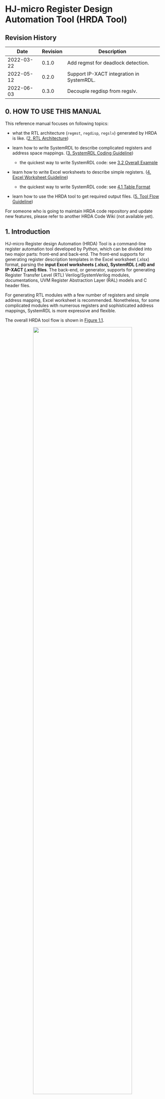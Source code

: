 # **HJ-micro Register Design Automation Tool (HRDA Tool)**

## **Revision History**

| Date       | Revision | Description                               |
| ---------- | -------- | ----------------------------------------- |
| 2022-03-22 | 0.1.0    | Add regmst for deadlock detection.        |
| 2022-05-12 | 0.2.0    | Support IP-XACT integration in SystemRDL. |
| 2022-06-03 | 0.3.0    | Decouple regdisp from regslv.             |

<div STYLE="page-break-after: always;"></div>

## **0. HOW TO USE THIS MANUAL**

This reference manual focuses on following topics:

- what the RTL architecture (`regmst`, `regdisp`, `regslv`) generated by HRDA is like. ([2. RTL Architecture](#2-rtl-architecture))

- learn how to write SystemRDL to describe complicated registers and address space mappings. ([3. SystemRDL Coding Guideline](#3-systemrdl-coding-guideline))

  - the quickest way to write SystemRDL code: see [3.2 Overall Example](#32-overall-example)

- learn how to write Excel worksheets to describe simple registers. ([4. Excel Worksheet Guideline](#4-excel-worksheet-guideline))

  - the quickest way to write SystemRDL code: see [4.1 Table Format](#41-table-format)

- learn how to use the HRDA tool to get required output files. ([5. Tool Flow Guideline](#5-tool-flow-guideline))

For someone who is going to maintain HRDA code repository and update new features, please refer to another HRDA Code Wiki (not available yet).

<div style="page-break-after: always;"></div>

## **1. Introduction**

HJ-micro Register design Automation (HRDA) Tool is a command-line register automation tool developed by Python, which can be divided into two major parts: front-end and back-end. The front-end supports for generating register description templates in the Excel worksheet (.xlsx) format, parsing the **input Excel worksheets (.xlsx), SystemRDL (.rdl) and IP-XACT (.xml) files**. The back-end, or generator, supports for generating Register Transfer Level (RTL) Verilog/SystemVerilog modules, documentations, UVM Register Abstraction Layer (RAL) models and C header files.

For generating RTL modules with a few number of registers and simple address mapping, Excel worksheet is recommended. Nonetheless, for some complicated modules with numerous registers and sophisticated address mappings, SystemRDL is more expressive and flexible.

The overall HRDA tool flow is shown in [Figure 1.1](#pics_tool_flow).

<center>
    <img id="pics_tool_flow" src="docs/pics/tool_flow.svg" width="80%"><br>
    <div style="display: inline-block;
        color: #999;
        padding: 5px;">Figure 1.1 HRDA tool flow
    </div>
</center>

<div style="page-break-after: always;"></div>

### **1.1 Register Template Generator**

The template generator provide convenience for designers who edit Excel worksheets. It generates several template tables including basic register definitions such as name, width, address offset, field definitions, etc., in one worksheet. Designers can refer to these templates and modify them to meet their own requirements.

See template format in [Figure 4.1](#pics_excel_temp_cn), [Figure 4.2](#pics_excel_temp_en).

### **1.2 Parser**

#### **1.2.1 Excel Parser**

The Excel parser check all Excel worksheets provided by the designer, including basic format and design rules, and then converts the parsed register specification model into SystemRDL code, which will be submitted to the `SystemRDL Compiler` later. Intermediate SystemRDL code generation also allows the designer to add more complicated features supported by SystemRDL.

To learn what rules are checked and how to write an acceptable Excel worksheet, see [4. Excel Worksheet Guideline](#4-excel-worksheet-guideline). Once any rule is violated, Excel parser will raise error message and indicate where error occurs.

#### **1.2.2 SystemRDL Parser/Compiler**

SystemRDL parser relies on an open-source project [SystemRDL Compiler](https://github.com/SystemRDL/systemrdl-compiler). SystemRDL Compiler is able to parse, compile, elaborate and check SystemRDL files followed by [SystemRDL 2.0 Specification](https://www.accellera.org/images/downloads/standards/systemrdl/SystemRDL_2.0_Jan2018.pdf) to generate a traversable and hierarchical register model as a Python object. Its basic workflow is shown in [Figure 1.2](#pics_systemrdl_compiler).

<center>
    <img id="pics_systemrdl_compiler" src="docs/pics/systemrdl_compiler.svg" width="60%"><br>
    <div style="display: inline-block;
    color: #999;
    padding: 5px;">Figure 1.2 SystemRDL Compiler workflow </div>
</center>

Simple example:

```systemrdl
reg my_reg_t {
    field {} f1;
    field {} f2;
};

addrmap top {
    my_reg_t A[4];
    my_reg_t B;
};
```

Once compiled, the register model can be described like this:

<center>
    <img id="pics_systemrdl_compiler" src="docs/pics/rdlcompiler_ex1.svg" width="80%"><br>
    <div style="display: inline-block;
    color: #999;
    padding: 5px;">Figure 1.3 hierarchical register model</div>
</center>

The hierarchical register model bridges the front-end and the back-end of HRDA. The front-end parser ultimately generates this model, and everything in the back-end is based on it after some pre-processing.

For a detailed description of this model, see SystemRDL Compiler Documentation : <https://systemrdl-compiler.readthedocs.io/en/stable/index.html>

#### **1.2.3 IP-XACT Importer**

The IP-XACT importer relies on an open-source project [PeakRDL-ipxact](https://github.com/SystemRDL/peakrdl-ipxact), and involves the ability to translate from IP-XACT data exchange document format to a SystemRDL register model.

Importing IP-XACT definitions can occur at any point alongside normal SystemRDL file compilation. When an IP-XACT file is imported, the register description is loaded into the SystemRDL register model as if it were an `addrmap` component declaration. Once imported, the IP-XACT contents can be used as-is, or referenced from another SystemRDL file.

### **1.3 Generator**

#### **1.3.1 Model Preprocessor**

The preprocessor traverse the register model compiled by the front-end, during which it modifies and double-check some node properties related to RTL generation.

To be more concrete:

- insert *hdl_path_slice* properties for each `field` instance
- complement user-defined properties for instances
  - *hj_genmst*
  - *hj_genslv*
  - *hj_gendisp*
  - *hj_flatten_addrmap*
  - *hj_use_abs_addr*
- check whether there are illegal assignments and try to fix some wrong property assignments
- filter some instances by assigning *ispresent = false*, thus the UVM RAL model won't consists of them
- complement RTL module names of all `addrmap` instances

#### **1.3.2 RTL Generator**

The RTL Generator is the core functionality of HRDA. It traverses the preprocessed register model and generate RTL code in Verilog/SystemVerilog format.

For the detailed architecture, see [2. RTL Architecture](#2-rtl-architecture).

#### **1.3.3 HTML Generator**

The HTML generator relies on an open-source project [PeakRDL-html](https://github.com/SystemRDL/peakrdl-html). It is able to generate address space documentation HTML file from the preprocessed register model. A simple example of exported HTML is shown in [Figure 1.4](#pics_html_ex).

<center>
    <img id="pics_html_ex" src="docs/pics/html_ex.png" width="80%"><br>
    <div style="display: inline-block;
        color: #999;
        padding: 5px;">Figure 1.4 HTML document example
    </div>
</center>

------------------------------

**Warning:** Once there are numerous registers, such as tens of thousands, the generation process and the response the generated HTML page will be very slow and stuck at the loading process.

------------------------------

#### **1.3.4 PDF Generator**

(TO BE DONE)

#### **1.3.5 UVM RAL Generator**

The export of the UVM register model relies on an open-source project [PeakRDL-uvm](https://github.com/SystemRDL/peakrdl-uvm).

#### **1.3.6 C Header Generator**

(TO BE DONE)

<div style="page-break-after: always;"></div>

## **2. RTL Architecture**

Control and status regsiters are distributed all around the chip in different subsystems, such as Network-on-chip (NoC), PCIe, MMU, SoC interconnect, Generic Interrupt Controller, etc. Not only hardware logic inside the respective subsystem, but also software needs to access them via system bus. HRDA provides a unified RTL architecture to make all these registers accessible by hardware, and software, namely visible to Application Processors (APs). All RTL modules generated by HRDA tool ultimately forms a network where each subsystem designer occupies one or more register trees (see more details in [2.1 Register Network](#21-register-network)).

<div style="page-break-after: always;"></div>

### **2.1 Register Network**

Register Network, or `reg_network`, is a multi-root hierarchical network. A typical network architecture is shown in [Figure 2.1](#pics_reg_network).


<center>
    <img id="pics_reg_network" src="docs/pics/reg_network.svg"><br>
    <div style="display: inline-block;
    color: #999;
    padding: 5px;">Figure 2.1 register network architecture</div>
</center>

The entire network consists of many Register Tree (`reg_tree`) modules generated by HRDA which may connect to upstream interconnect unit, such as ARM NIC-450 Non-coherent Interconnect. The number of `reg_tree` modules determines the number of interface the upstream interconnect forwards.

Register Access Master, or `regmst`, is the root of a `reg_tree`. It converts `APB` interface to Register Native Access Interface (`reg_native_if`). See more details in [2.2 Register Native Access Interface (reg_native_if)](#22-register-native-access-interface-reg_native_if). Designers can delicately write SystemRDL files to construct multiple `reg_tree` modules, and connect them to upstream NIC-450 to support concurrent register access between different `reg_tree`.

There are some submodules in `reg_tree`:

- Register Access Master (`regmst`): a module generated by HRDA that serves as the root node of `reg_tree`. It is responsible for transfer reception from upstream interconnect and transfer forwarding to downstream modules (actually `regdisp`), and monitoring child node status as well. See more details in [2.3 Register Access Master (regmst)](#23-register-access-master-regmst).

- Register Dispatcher (`regdisp`): a module generated by HRDA that selectively dispatches transactions from upstream `reg_native_if` to one or more downstream `reg_native_if` by absolute address or base offset. `regdisp` modules can be chained to serve as child nodes (but not terminal nodes) in `reg_tree`. See more details in [2.4 Register Dispatcher (regdisp)](#24-register-dispatcher-regdisp)

- Register Access Slave (`regslv`): a module generated by HRDA that contains all **internal** registers described in SystemRDL. According to design and generation principles, `regslv` modules can only be connected to `regdisp` and serve as terminal nodes in `reg_tree`. If some registers are declared to be **external** in SystemRDL, `regslv` won't generate their RTL code. See more details in [2.5 Register Access Slave (regslv)](#25-register-access-slave-regslv).

- 3rd party IP: registers in other 3rd party IPs can also be accessed by connecting themselves to `reg_tree` via `reg_native_if`. According to design and generation principles, 3rd party IPs can only be connected to `regdisp` nodes and serve as terminal nodes in `reg_tree`.

- Memory: in some situations, memory is used to implement logical registers. External memories can be mapped to the register address space and integrated into the unified management of `reg_network` via `reg_native_if`, at which point the system bus sees no difference in the behavior of memory accesses and register accesses. Memories can only be connected to `regdisp` and serve as terminal nodes in `reg_tree`.

All modules above is corresponding to some components defined in the SystemRDL description written by designers, and their relationship can be found in [3. SystemRDL Coding Guideline](#3-systemrdl-coding-guideline).

------------------------------

**Note:** `reg_network` and `reg_tree` are not the RTL code generation boundry. In other words, there is not a wrapper of `reg_network` and `reg_tree` (but maybe HDRA will implement `reg_tree` wrapper generation in a future release). For now, only separate `regmst`, `regdisp`, `regslv` and bridge components will be generated, so it all depends on designers how to connect `reg_tree` (`regmst` and `regslv`) to the upstream interconnect unit such as NIC-450.

------------------------------

### **2.2 Register Native Access Interface (reg_native_if)**

Typically, except that the upstream interface of `regmst` is `APB`, every module is connected into the register network as a child node in `reg_tree` via Register Native Access Interface (`reg_native_if`). `reg_natvie_if` is used under following circumstances in `reg_network`:

- `regmst <-> regdisp`

- `regdisp <-> regdisp`

- `regdisp <-> regslv`

- `regdisp <-> 3rd party IP`

- `regdisp <-> memory`

All signals are listed in [Table 2.2](#table_rni_def):

| Signal Name | Direction | Width | Description |
| ----------- | --------- | ----- | ----------- |
| req_vld | input from upstream, output to downsream | 1 | request valid |
| ack_vld | output to upstream, input from downsream | 1 | acknowledgement valid |
| addr | input from upstream, output to downsream | BUS_ADDR_WIDTH | address |
| wr_en | input from upstream, output to downsream | 1 | write enable |
| rd_en | input from upstream, output to downsream | 1 | read enable |
| wr_data | input from upstream, output to downsream | BUS_DATA_WIDTH | write data |
| rd_data | output to upstream, input from downsream | BUS_DATA_WIDTH | read data |
<center>
    <div id="table_rni_def" style="display: inline-block;
        color: #999;
        padding: 5px;">Table 2.2 reg_native_if signal definitions
    </div>
</center>

where `BUS_ADDR_WIDTH` defaults to 64 bit, and `BUS_DATA_WIDTH` defaults to 32 bit.

As mentioned before, `reg_native_if` can be forwarded to connect external memories or 3rd party IPs which serve as terminal nodes in `reg_tree`. The following [2.2.1 Write Transaction](#221-write-transaction) and [2.2.2 Read Transaction](#222-read-transaction) sections show basic transaction sequences to help designers integrate modules and connect wires.

For one read or write transaction, **`ack_vld` is not allowed to be asserted by downstream modules before `req_vld` is asserted**.

#### **2.2.1 Write Transaction**

There are two methods for write transactions. One is with no wait state: `ack_vld` is asserted once `req_vld` and `wr_en` raises. The other is with one or more wait states: `ack_vld` is asserted after `req_vld` and `wr_en` have raised for more than one cycles. `req_vld`, `addr`, `wr_en` and `wr_data` should be valid at the same cycle, and are valid for **only one cycle**.

<center>
    <img id="pics_rni_write_trans_1" src="docs/pics/reg_native_if/write_trans_1.svg"><br>
    <div style="display: inline-block;
        color: #999;
        padding: 5px;">Figure 2.3 write transaction with no wait state
    </div>
</center>

<center>
    <img id="pics_rni_write_trans_2" src="docs/pics/reg_native_if/write_trans_2.svg"><br>
    <div style="display: inline-block;
        color: #999;
        padding: 5px;">Figure 2.4 write transaction with one or more wait states
    </div>
</center>

#### **2.2.2 Read Transaction**

There are two methods for read transactions. One is with no wait state: `ack_vld` is asserted and `rd_data` are valid once `req_vld` and `rd_en` raises. The other is with one or more wait states: `ack_vld` is asserted after `req_vld` and `rd_en` have raised for more than one cycles. `req_vld`, `addr`, `rd_en` should be valid at the same cycle, and are valid for **only one cycle**.

<center>
    <img id="pics_rni_read_trans_1" src="docs/pics/reg_native_if/read_trans_1.svg"><br>
    <div style="display: inline-block;
        color: #999;
        padding: 5px;">Figure 2.5 read transaction with no wait state
    </div>
</center>

<center>
    <img id="pics_rni_read_trans_2" src="docs/pics/reg_native_if/read_trans_2.svg"><br>
    <div style="display: inline-block;
    color: #999;
    padding: 5px;">Figure 2.6 read transaction with one or more wait states
</div>
</center>

### **2.3 Register Access Master (regmst)**

The top-level (root) `addrmap` instance in SystemRDL corresponds to a `regmst` module, and the RTL module name (also file name) is `regmst_<suffix>`, where `<suffix>` is instance name of root `addrmap` in SystemRDL.

If input files are Excel worksheets only, all of them will be converted to SystemRDL and an extra top-level (root) `addrmap` will be automatically generated, the instance name is `excel_top` or assigned by `-m/--module` option (see [5.2 Command Options and Arguments](#52-command-options-and-arguments)).

`regmst` is the root node of `reg_tree`, and is responsible for monitoring all downstream nodes. [Figure 2.7](#pics_regmst_rtl_infra) shows the architecture of `regmst`.

<center>
    <img id="pics_regmst_rtl_infra" src="docs/pics/regmst_rtl_infra.svg"><br>
    <div style="display: inline-block;
        color: #999;
        padding: 5px;">Figure 2.7 regmst architecture
    </div>
</center>

`regmst` bridges SoC-level interconnect (`APB` now) and `reg_native_if`. `addr_decoder` decodes the **absolute address** from `APB` interface and `mst_fsm` launches the access request to downstream modules (actually `regdisp`).

Then `regmst` starts a timer. If a timeout event occurs in waiting for response from downstream modules, `regmst` responds to the upstream interconnect with `PREADY` and `PSLVERR` asserted, and with fake data `0xdead_1eaf` if it is a read transaction, and aseerts an interrupt to report the timeout event. Meanwhile, unresponded request information is logged in local registers of `regmst` and software is able to determine the problematic module by reading them. Software also can assert soft reset by writing to the soft-reset register, which results in `regmst` broadcasting a synchronous reset signal to all downstream modules so that all sequential logic (FSM in `regslv`, all flip-flops, bridge components, etc.) can be reset to prevent `reg_tree` from being stuck in waiting for response (`ack_vld`).

`regmst` module does not support outstanding transactions, so the process logic is quite straitforward:

  1. Once receiving an APB transaction, `addr_decoder` in `regmst` decodes the **absolute address** to determine whether current access belongs to its downstream modules

  2. `regmst` forwards access to the downstream `regdisp` module, then waits for response (`ack_vld`), and starts a timer as well.

     - If downstream modules responds with `ack_vld` asserted in `reg_native_if`, `regmst` responds to the upstream interconnect with `PREADY` asserted in `APB` interface, then `mst_fsm` resets timer and returns to idle state.

     - If a timeout event occurs, `regmst` logs current address, finishes the transaction with `PREADY` and `PSLVERR` asserted, and returns fake data if it is a read transaction, and asserts the interrupt signal.

     - Software sets the soft-reset register inside `regmst` which then asserts global synchronous reset signal to all downstream modules.

With regard to clock domain, `regmst` runs on the register native domain (typically 50MHz).

[Table 2.8](#table_regmst_ports) shows port definitions of `regmst`.

// TODO
|    Port     | Direction | Width | Description |
| ----------- | --------- | ----- | ----------- |
<center>
    <div id="table_regmst_ports" style="display: inline-block;
        color: #999;
        padding: 5px;">Table 2.8 regmst port definition
    </div>
</center>

### **2.4 Register Dispatcher (regdisp)**

The immediate sub-addrmap instance of root `addrmap` or any `addrmap` instance which is assigned *hj_gendisp = true* corresponds to a `regdisp` module, and the RTL module name (also file name) is `regdisp_<suffix>`, where `<suffix>` is current `addrmap` instance name in SystemRDL.

`regdisp` is responsible for one-to-many access request dispatch like an inverse multiplexor, and it is **the only module in `reg_tree` that can connect multiple downstream modules which may be `regslv` modules implementing internal registers, 3rd party IPs, external memories or another `regdisp` module via `reg_native_if`**. [Figure 2.9](#pics_regdisp_rtl_infra) shows the architecture of `regdisp`.

<center>
    <img id="pics_regdisp_rtl_infra" src="docs/pics/regdisp_rtl_infra.svg"><br>
    <div style="display: inline-block;
        color: #999;
        padding: 5px;">Figure 2.9 regdisp architecture
    </div>
</center>

As [Figure 2.9](#pics_regdisp_rtl_infra) shows, `regdisp` has additional optional functionalities based on design requirements described in SystemRDL by explicitly assigning user-defined properties such as *hj_use_abs_addr*, *hj_use_upstream_ff*, *hj_use_backward_ff* in `addrmap` components (see [3.1.10 Addrmap Component](#3110-addrmap-component)):

- Convert absolute address to base offset in `reg_native_if::addr` (assign *hj_use_abs_addr = false* in current `addrmap` representing for `regdisp`)

  - If base address of the downstream module is aligned, simply clip several high bits of `addr`. For example,

    ```verilog
    // cut 48 higher bits and reserve only 16 lower bits
    assign  downstream__addr_pre[0] = {48'b0, downstream__addr_imux[0]][15:0]};
    ```

  - Otherwise, generate a subtractor. For example,

    ```verilog
    // base address is 0x20c
    assign  downstream__addr_pre[0] = downstream__addr_imux[0] - 64'h20c;
    ```

- Insert DFFs alongside the forward datapath of `reg_native_if` (assign *hj_use_upstream_ff = true* in immediate sub-addrmap of current `addrmap` representing for `regdisp`)

- Insert a DFF alongside the backward datapath of `reg_native_if` (assign *hj_use_backward_ff = true* in current `addrmap` representing for `regdisp`)

With regard to clock domain, `regdisp` runs on the register native domain (typically 50MHz).

[Table 2.10](#table_regdisp_ports) shows port definitions of `regdisp`.

|    Port             | Direction | Width | Description |
| ------------------  | --------- | ----- | ----------- |
| upstream__req_vld   | input     | 1 |
| upstream__ack_vld   | output    | 1 |
| upstream__wr_en     | input     | 1 |
| upstream__rd_en     | input     | 1 |
| upstream__addr      | input     | BUS_ADDR_WIDTH |
| upstream__wr_data   | input     | BUS_DATA_WIDTH |
| upstream__rd_data   | output    | BUS_DATA_WIDTH |
| downstream__req_vld | output    | 1 |
| downstream__ack_vld | input     | 1 |
| downstream__wr_en   | output    | 1 |
| downstream__rd_en   | output    | 1 |
| downstream__addr    | output    | BUS_ADDR_WIDTH |
| downstream__wr_data | output    | BUS_DATA_WIDTH |
| downstream__rd_data | input     | BUS_DATA_WIDTH |
<center>
    <div id="table_regdisp_ports" style="display: inline-block;
        color: #999;
        padding: 5px;">Table 2.10 regdisp port definition
    </div>
</center>

### **2.5 Register Access Slave (regslv)**

`regslv` modules are used to implement internal registers. Any `addrmap` instance which is assigned *hj_genslv = true* or an Excel worksheet corresponds to a `regslv` module, and the RTL module name (also file name) is `regslv_<suffix>`, where `<suffix>` is the `addrmap` instance name in SystemRDL or Excel worksheet name.

[Figure 2.11](#pics_regslv_rtl_infra) shows the architecture of `regslv`.

<center>
    <img id="pics_regslv_rtl_infra" src="docs/pics/regslv_rtl_infra.svg"><br>
    <div style="display: inline-block;
        color: #999;
        padding: 5px;">Figure 2.11 regslv architecture
    </div>
</center>

`regslv` is the terminal node in `reg_tree` and its immediate parent node is `regdisp`, so it does not forward any interface. Designers should use `regdisp` if they want to forward interface to 3rd party IPs or external memories.

[Table 2.12](#table_regdisp_ports) shows port definition of `regslv`.

// TODO
|    Port     | Direction | Width | Description |
| ----------- | --------- | ----- | ----------- |
<center>
    <div id="table_regslv_ports" style="display: inline-block;
        color: #999;
        padding: 5px;">Table 2.12 regslv port definition
    </div>
</center>

#### **2.5.1 slv_fsm**

`slv_fsm` is a finite state machine (FSM) that copes with transactions dispatched from the upstream `regdisp` module and controls read and write access to internal registers. Its operating states are shown in [Figure 2.13](#pics_slv_state).

// TODO
<center>
    <img id="pics_slv_state" src=""><br>
    <div style="display: inline-block;
        color: #999;
        padding: 5px;">Figure 2.13 transition diagram of slv_fsm
    </div>
</center>

#### **2.5.2 addr_decoder**

// FIXME

```verilog
always_comb begin
    reg_sel = {REG_NUM{1'b0}};
    dummy_reg = 1'b0;
    unique casez (regfile_addr)
        64'h0:reg_sel[0] = 1'b1;
        64'h4:reg_sel[1] = 1'b1;
        default: dummy_reg = 1'b1;
    endcase
end
```

#### **2.5.4 split_mux**

// FIXME

`split_mux` is a one-hot multiplexor with a parameter to specify `group_size`. When number of input candidcates exceed `group_size`, a two-level multiplexor network is constructed and DFFs are inserted between two levels to improve timing performance.

#### **2.5.5 snapshot module**

// FIXME

#### **2.5.6 value_deliver**

// FIXME

### **2.6 Register and Field**

// FIXME

`field` is the structural component at the lowest level. The `field` architecture is shown in [Figure 2.14](#pics_field_rtl_infra).

<center>
    <img id="pics_field_rtl_infra" src="docs/pics/field_rtl_infra.svg"><br>
    <div style="display: inline-block;
        color: #999;
        padding: 5px;">Figure 2.14 field architecture
    </div>
</center>

The `field` module implements hardware and software access types defined in Excel worksheets and SystemRDL.

`sw_ctrl` unit corresponds to software access (read and write) types in Excel worksheets and SystemRDL. It uses software access signals from `slv_fsm` in `regslv`, which are initially forwarded by `reg_native_if` from upstream modules.

All supported software access types are listed in [Table 2.15](#table_sw_acc_prop). `field` can be readable and writeable, write only once, and has some read or write side-effects on software behavior. Additionally, *alias* and *shared* property in SystemRDL can be used to describe `reg` if designers wants to generate registers with more than one software address locations and access types but only one physical implementation. If *alias* or *shared* property is assigned in SystemRDL, a corresponding number of software control (`sw_ctrl`) units will be generated. So for simple register description without *alias* or *shared* property, there is only one `sw_ctrl` unit.

| Software Access Type | Description                     |
| -------------------- | ------------------------------- |
| RO                   | read only                       |
| RW                   | read and write                  |
| RW1                  | read and write once after reset |
| WO                   | write only                      |
| W1                   | write once after reset          |
| RCLR                 | clear on read                   |
| RSET                 | set on read                     |
| WOCLR                | write 1 to clear                |
| WOSET                | write 1 to set                  |
| WOT                  | write 1 to toggle               |
| WZS                  | write 0 to set                  |
| WZC                  | write 0 to clear                |
| WZT                  | write 0 to toggle               |
<center>
    <div id="table_sw_acc_prop" style="display: inline-block;
        color: #999;
        padding: 5px;">Table 2.15 supported software access (read and write) types
    </div>
</center>

`hw_ctrl` unit corresponds to hardware access types in Excel worksheets and SystemRDL. It simply uses `hw_pulse` and `hw_value` for hardware access, and these two signals also appear in `regslv` module port declaration if the `field` instance they belong to are writeable on hardware behavior.

All supported hardware access types are listed in [Table 2.16](#table_hw_acc_prop).

| Hardware Access Type | Description                                 |
| -------------------- | ------------------------------------------- |
| RO | read only, thus `<field_name>__pulse` and `<field_name>__next_value` are not generated as `regslv` ports |
| WO | write only, thus `<field_name>__curr_value` are not generated as `regslv` ports |
| RW | read, and write when `hw_pulse` is asserted |
| CLR | bitwise clear, and `hw_pulse` input is ignored |
| SET | bitwise set, and `hw_pulse` input is ignored |
<center>
    <div id="table_hw_acc_prop" style="display: inline-block;
        color: #999;
        padding: 5px;">Table 2.16 supported software access (read and write) types
    </div>
</center>

All supported sodtware and hardware access types also can be found in a generated verilog header file `field_attr.vh`.

------------------------------

**Note:** `hw_pulse` and `hw_value` correspond to `<field_inst_name>__pulse` and `<field_inst_name>__next_value` as port names of `regslv`, and `field_value` corresponds to `<field_inst_name>__curr_value` as the port name of `regslv`.

------------------------------

Additionally, there are some other advanced features in SystemRDL that can be implemented and generated as RTL code. See more in [SystemRDL Coding Guideline](#systemrdl-coding-guideline).

`field` is concatenated to form `register` and mapped into address space for software access, as shown in [Figure 2.17](#pics_field_concat_reg).

// FIXME
<center>
    <img src="" id="pics_field_concat_reg"><br>
    <div style="display: inline-block;
        color: #999;
        padding: 5px;">Figure 2.17 fields are concatenated to form registers
    </div>
</center>

### **2.7 Detailed Register Tree Architecture and Performance Evaluation**

// FIXME

<div style="page-break-after: always;"></div>

## **3. SystemRDL Coding Guideline**

SystemRDL is a language for the design and delivery of intellectual property (IP) products used in designs. SystemRDL semantics supports the entire life-cycle of registers from specification, model generation, and design verification to maintenance and documentation. Registers are not just limited to traditional configuration registers, but can also refer to register arrays and memories.

This chapter is based on the [SystemRDL 2.0 Specification](https://www.accellera.org/images/downloads/standards/systemrdl/SystemRDL_2.0_Jan2018.pdf). In other words, it specifies a subset of SystemRDL syntax and features to use, and some pre-defined properties under this framework. What's more significant, **except for general concepts and rules which may not be covered in [3.1 General Concepts, Rules, and Properties](#31-general-concepts-rules-and-properties) completely, HRDA Tool only interpret SystemRDL features mentioned in this chapter, namely other features are not supported and make no sense or even raise some unknown error in the tool back-end generation process**.

<div style="page-break-after: always;"></div>

### **3.1 General Concepts, Rules, and Properties**

------------------------------

**Def:** Some definition marks and conventions in this chapter:

- `[]` indicates optional parameters. For example, the value assignment is optional in the following line:

  `default property_name [= value];`

- `{}` indicates items that can be repeated zero or more times. For example, the following shows one or more universal properties can be specified for this command:

  `mnemonic_name = value [{{universal_property;}*}];`

- `*` signifies that parameter can be repeated. For example, the following line means multiple properties can be specified for this command:

  `field {[property;]*} name = value;`

------------------------------

#### **3.1.1 Component Definition**

A component in SystemRDL is the basic building block or a container which contains properties that further describe this component’s behavior. There are several structural components in SystemRDL: `field`, `reg`, `mem`, `regfile`, and `addrmap`. All structural components are supported in HRDA Tool, and their mappings to RTL module are as follows:

- `field` describes fields in registers.

- `reg` describes registers that contains many fields

- `regfile` is used to pack the same sort of registers together to make it easier to orgnize them and understand their meaning. `regfile` is also used to allocate an base address.

- `addrmap`: similar to `regfile` on packing register and allocating addresses. What's different and more important, `addrmap` defines the **RTL code generation boundary**. There are five types of `addrmap` which corresponds to `regmst`, `regdisp`, `regslv`, `3rd party IP` and no module in RTL architecture respectively, and they are distinguished by user-defined properties in HRDA (see [3.1.10 Addrmap Component](#3110-addrmap-component)).

Additionally, HRDA supports a non-structural component, `signal`. Signals are used to describe synchronous resets of `field`. But SystemRDL specification does not seem to allow direct reference to `signal` components in property assignment by their names, so HRDA implements it by assigning a string to a user-defined property named `hj_syncresetsignal`, see [3.1.5 Signal Component](#315-signal-component)) and [3.1.6 Field Component](#316-field-component).

SystemRDL components can be defined in two ways: *definitively* or *anonymously*.

- *Definitive* defines a named component type, which is instantiated in a separate statement. The definitive definition is suitable for reuse.

- *Anonymous* defines an unnamed component type, which is instantiated in the same statement. The anonymous definition is suitable for components that are used once.

A *definitive* definition of a component appears as follows.

```systemrdl
component new_component_name [#(parameter_definition [, parameter_definition]*)]
{[component_body]} [instance_element [, instance_element]*];
```

An *anonymous* definition (**and also instantiation**) of a component appears as follows.

```systemrdl
component {[component_body]} instance_element [, instance_element]*;
```

More explanations:

- `component` is one of the keywords mentioned above (`field`, `reg`, `regfile`, `addrmap`, `signal`).

- For a *definitively* defined component, `new_component_name` is the user-specified name for the component.

- For a *definitively* defined component, `parameter_definition` is the user-specified parameter as defined like this:

  ```systemrdl
  parameter_type parameter_name [= parameter_value]
  ```

  where `parameter_type` is a type reference taken from the list of SystemRDL types, `parameter_name` is a user-specified parameter name, and `parameter_value` is an expression whose resolved type should be consistent with `parameter_type`.

- For an *anonymously* defined component, `instance_element` is the description of instantiation attributes, as defined like this:

  ```systemrdl
  instance_name [{[constant_expression]}* | [constant_expression : constant_expression]][addr_alloc]
  ```

- The `component_body` is comprised of zero or more of the following.

  - Default property assignments

  - Property assignments

  - Component instantiations

  - Nested component definitions

- The first instance name of an *anonymous* definition is also used as the component type name.

- The *address allocation operators* like *stride* (`+=`), *alignment* (`%`), and *offset* (`@`) of *anonymous* instances are the same as the definitive instances. See [3.1.4.3 Address Allocation Operator](#3143-address-allocation-operator) for more information.

Components can be defined in any order, as long as each component is defined before it is instantiated. **All structural components (and signals) need to be instantiated before being generated.**

Here is an example for register definition, where the register `myReg` is a definitive definition, and the field `data` is an *anonymous* definition (also instantiation):

```systemrdl
reg myReg #(longint unsigned SIZE = 32, boolean SHARED = true) {
    regwidth = SIZE;
    shared = SHARED;
    field {} data[SIZE – 1];
};
```

For more details, see [SystemRDL 2.0 Specification](https://www.accellera.org/images/downloads/standards/systemrdl/SystemRDL_2.0_Jan2018.pdf) Chapter 5.1.1.

#### **3.1.2 Component Instantiation and Parameterization**

In a similar fashion to defining components, SystemRDL components can be instantiated in two ways.

- A *definitively* defined component is instantiated in a separate statement, as follows:

  ```systemrdl
  type_name [#(parameter_instance [, parameter_instance]*)] instance_element [, instance_element]* ;
  ```

  For example:

  ```systemrdl
  // myReg is defined before
  myReg reg_0, reg_1, reg_2;
  ```

- An *anonymously* defined component is instantiated in the statement that defines it. For example:

  ```systemrdl
  // The following code fragment shows a simple scalar field component instantiation
  field {} myField; // single bit field instance named "myField"

  // The following code fragment shows a simple array field component instantiation.
  field {} myField[8]; // 8 bit field instance named "myField"
  ```

Parameters can be overwritten during component instantiation. Here is an example:

```systemrdl
addrmap myAmap {
    myReg reg32;
    myReg reg32_arr[8];
    myReg #(.SIZE(16)) reg16;
    myReg #(.SIZE(8), .SHARED(false)) reg8;
};
```

For more details, see [SystemRDL 2.0 Specification](https://www.accellera.org/images/downloads/standards/systemrdl/SystemRDL_2.0_Jan2018.pdf) Chapter 5.1.2.

#### **3.1.3 Component Property**

In SystemRDL, components have various properties to determine their behavior. For built-in properties, there are general component properties and specific properties for each component type (`field`, `reg`, `addrmap`, etc.) in SystemRDL. Each property is associated with at least one data type (HRDA supports *boolean*, *string*, *bit*, *longint unsigned*, *accesstype*, *addressingtype*, *onreadtype*, *onwritetype*, *precedencetype*, *array*). In addition to build-in properties, SystemRDL also supports for user-defined properties, and HRDA tool pre-defines some user-defined properties to assist RTL module generation process, which are concretely specified in following chapters of each component type.

##### **3.1.3.1 Property Assignment**

A property assignment appears as follows:

```systemrdl
    property_name [= expression];
```

When expression is not specified, it is presumed the `property_name` is of type boolean and the default value is set to `true`.

For example:

```systemrdl
field myField {
    rclr; // Bool property assign, set implicitly to true
    woset = false; // Bool property assign, set explicitly to false
    name = "my field"; // string property assignment
    sw = rw; // accesstype property assignment
};
```

##### **3.1.3.2 Property Default Value**

Default values for a given property can be set within the current or any enclosing lexical scope. Any components defined in the same or enclosed lexical scope as the default property assignment shall use the default values for properties in the component not explicitly assigned in a component definition. A  specific property default value shall only be set once per scope. A default property assignment appears as follows.

```systemrdl
default property_name [= value];
```

When the value is not specified, the property shall be assigned the boolean value *true*.

For example:

```systemrdl
field {} outer_field ;
reg {
    default name = "default name";
    field {} f1; // assumes the name "default name" from above
    field { name = "new name";} f2; // name assignment overrides "default name"
    outer_field f3 ; // name is undefined, since outer_field is not
                     // defined in the scope of the default name
} some_reg;
```

##### **3.1.3.3 Dynamic Assignment**

Properties can be assigned in two ways. One is at the definition time like the example above, the other way is called *dynamic assignment* using the `->` operator. For example:

```systemrdl
reg {
    field {} f1;
    f1->name = "New name for Field 1";
} some_reg[8];

some_reg->name = "This value is applied to all elements in the array";
some_reg[3]->name = "Only applied to the 4th item in the array of 8";
```

Dynamic assignment allows the designer to overwrite or assign properties outside component definitions, thus provides much convenience for component instantiation.

##### **3.1.3.4 Supported General Properties**

All general component properties supported by HRDA are described in [Table 3.1](#table_general_prop), and other supported component-specific properties are also discussed in following chapters.

| Property | Description                                                    | Type       | Dynamic Assignment |
| -------- | -------------------------------------------------------------- | ---------- | ------------------ |
| name     | Specifies a more descriptivename (for documentation purposes). | *string*   | Support            |
| desc     | Describes the component’s purpose.                             | *string*   | Support            |
<center>
    <div id="table_general_prop" style="display: inline-block;
        color: #999;
        padding: 5px;">Table 3.1 all supported general component properties
    </div>
</center>

#### **3.1.4 Instance Address Allocation**

The offset of an component instance is relative to its parent component instance. If an instance is not explicitly assigned an address using address allocation operators (see [Address Allocation Operator](#3143-address-allocation-operator)), HRDA assigns the address according to the alignment and addressing mode. The address of an instance from the top-level `addrmap` is calculated by adding the instance offset and the offset of all its parent instances.

##### **3.1.4.1 Alignment**

The `alignment` property supported in `addrmap` and `regfile` components defines the byte value of which addresses of all instances inside the corresponding addressable component instance shall be a integral multiple. The value of `alignment` shall be a power of two ($2^N$) and is inherited by all child component instances. By default, instantiated components shall be aligned to a multiple of their width (e.g., the address of a 64-bit register is aligned to the next 8-byte boundary).

A simple example:

```systemrdl
regfile fifo_rfile {
    alignment = 8;
    reg {field {} a;} a; // Address of 0
    reg {field {} a;} b; // Address of 8. Normally would have been 4
};
```

##### **3.1.4.2 Addressing Mode**

The `addressing` property can only be used in `addrmap` component. There are three addressing modes: `compact`, `regalign` (default), and `fullalign`.

- `compact` specifies the components are packed tightly together but are still aligned to the `accesswidth` parameter. Examples are as follows.

```systemrdl
addrmap some_map {
    default accesswidth=32;
    addressing=compact;
    reg { field {} a; } a; // Address 0x0 - 0x3: 4 bytes
    reg { regwidth=64; field {} a; } b; // Address 0x4 - 0x7: lower 32-bit,
                                        // Address 0x8 - 0xB: higher 32-bit
                                        // starting address 0x4 tightly follows previous
                                        // reg "a"
    reg { field {} a; } c[20]; // Address 0xC  - 0xF:  Element 0
                               // Address 0x10 - 0x13: Element 1
                               // Address 0x14 - 0x17: Element 2
};
```

```systemrdl
addrmap some_map {
    default accesswidth=64;
    addressing=compact;
    reg { field {} a; } a; // Address 0x0 - 0x3: 4 bytes
    reg { regwidth=64; field {} a; } b; // Address 0x8 - 0xB:
    reg { field {} a; } c[20]; // Address 0x10 - Element 0
                               // Address 0x14 - Element 1
                               // Address 0x18 - Element 2
                               // starting address is 0x10, align to 64-bit, 4 bytes in 0xC-0xF is skipped
};
```

- `regalign` (default) specifies the components are packed in a way that each component's start address is a multiple of its size (in bytes). Array elements are aligned according to the individual element's size (this results in no gap between the array elements). This generally results in simpler address decode logic. Examples are as follows.

```systemrdl
addrmap some_map {
  default accesswidth = 32;
  addressing = regalign;
  reg { field {} a; } a; // Address 0x0
  reg { regwidth=64; field {} a; } b; // Address 0x8-0xF, align to 64-bit
  reg { field {} a; } c[20]; // Address 0x10
                             // Address 0x14 - Element 1
                             // Address 0x18 - Element 2
};
```

- `fullalign` The assigning of addresses is similar to `regalign` except for arrays. The alignment value for the first element in an array is the size in bytes of the whole array (i.e., the size of an array element multiplied by the number of elements), rounded up to nearest power of two. The second and subsequent elements are aligned according to their individual size (so there are no gaps between the array elements).

```systemrdl
addrmap some_map {
  default accesswidth = 32;
  addressing = fullalign;
  reg { field {} a; } a; // Address 0
  reg { regwidth=64; field {} a; } b; // Address 8
  reg { field {} a; } c[20]; // Address 0x80 - Element 0
                             // Address 0x84 - Element 1
                             // Address 0x88 - Element 2
                             // starting address align to 4*20=80Byte,
};
```

##### **3.1.4.3 Address Allocation Operator**

When instantiating `reg`, `regfile`, `mem`, or `addrmap`, the address
may be assigned using one of following address allocation operators.

- *offset* (`@`) : It specifies the address for the instance.

    ```systemrdl
    addrmap top {
    regfile example{
        reg some_reg {
        field {} a;
        };
        some_reg a @0x0;
        some_reg b @0x4;
        // Implies address of 8
        // Address 0xC is not implemented or specified
        some_reg c;
        some_reg d @0x10;
        };
    };
   ```

- *stride* (`+=`) : It specifies the address stride when instantiaing an array of components (controls the spacing of the components). The address stride is relative to the previous instane's address. It is only used for arrayed `addrmap`, `regfile`, `reg`, or `mem`.

    ```systemrdl
    addrmap top {
    regfile example {
        reg some_reg { field {} a; };

        some_reg a[10]; // So these will consume 40 bytes
                        // Address 0,4,8,C....

        some_reg b[10] @0x100 += 0x10; // These consume 160-12 bytes of space
                                    // Address 0x100 to 0x103, 0x110 to 0x113,....
        };
    };
    ```

- *alignment* (`%`) : It specifies the aligment of address when instantiaing a component (controls the aligment of the components like property `alignment` does). The initial address alignment is relative to the previous instance's address. `@` and `%=` are mutually exclusive per instance.

    ```systemrdl
    addrmap top {
      regfile example {
          reg some_reg { field {} a; };

          some_reg a[10]; // So these will consume 40 bytes
                          // Address 0,4,8,C....

          some_reg b[10] @0x100 += 0x10; // These consume 160-12 bytes of space
                                      // Address 0x100 to 0x103, 0x110 to 0x113,...

          some_reg c %=0x80; // This means ((address % 0x80) == 0))
                          // So this would imply an address of 0x200 since
                          // that is the first address satisfying address>=0x194
                          // and ((address % 0x80) == 0)
      };
    };
    ```

### **3.1.5 Signal Component**

The `signal` component does not support any property other than general properties in [Table 3.1](#table_general_prop), and all signals are treated and used as synchronous reset of `field` components, thus the user-defined property `hj_syncresetsignal` can be only assigned in `field` components.

For example:

```systemrdl
addrmap foo {
    signal {} mySig;
};
```

### **3.1.6 Field Component**

#### **3.1.6.1 RTL Naming Convention**

Each `field` instance in SystemRDL will be generated to a `field` module instance in `regslv` RTL module. In generated RTL code, stem name of field is `<reg_inst_name>__<field_inst_name>`. Other signals belong to the field are named by prefixing/suffixing elements.

For example, register instance name is `ring_cfg`, field instance name is `rd_ptr`:

1. `field` instance name is `x__<stem>` (prefixed with `x__`): `x__ring_cfg__rd_ptr`

2. output port name for current field value is `<stem>__curr_value`: `ring_cfg__rd_ptr__curr_value`

3. input port for update its value from hardware is `<stem>__next_value`: `ring_cfg__rd_ptr__next_value`

4. input port for qualifying the input update value is `<stem>__pulse`: `ring_cfg__rd_ptr__pulse`

#### **3.1.6.2 Description Guideline**

All specific properties supported in `field` component besides general component properties in [Table 3.1](#table_general_prop) are listed in [Table 3.2](#table_field_prop)

| Property | Notes | Type | Default | Dynamic Assignment |
|----------|-------|------|---------|--------------------|
| `fieldwidth`      | Width of field.                                                                                                                   | *longint unsigned* | 1       | Not Support  |
| `reset`           | Reset value of field.                                                                                                             | *bit*              | 0       | Support |
| `hj_syncresetsignal` | Signal names used as *synchronous reset* of the field.                                                                  | *reference*        |         | Support |
| `name`            | Specifies a more descriptive name (for documentation purposes).                                                                   | *string*           | ""      | Support |
| `desc`            | Describes the component's purpose.  MarkDown syntax is allowed                                                                    | *string*           | ""      | Support |
| `sw`              | Software access type, one of `rw`, `r`, `w`, `rw1`, `w1`, or `na`.                                                                | *access type*      | `rw`    | Support |
| `onread`          | Software read side effect, one of `rclr`, `rset`, or `na`.                                                                        | *onreadtype*       | `na`    | Support |
| `onwrite`         | Software write side effect, one of `woset`, `woclr`, `wot`, `wzs`, `wzc`, `wzt`, or `na`.                                         | *onwritetype*      | `na`    | Support |
| `swmod`           | Populate an output signal which is asserted when field is modified by software (written or read with a set or clear side effect). | *boolean*          | false   | Support |
| `swacc`           | Populate an output signal which is asserted when field is read.                                                                   | *boolean*          | false   | Support |
| `singlepulse`     | Populate an output signal which is asserted for one cycle when field is written 1.                                                | *boolean*          | false   | Support |
| `hw`              | Hardware access type, one of `rw`, or `r`                                                                                         | *access type*      | `r`     | Not Support  |
| `hwclr`           | Hardware clear.  field is cleared upon assertion on hardware signal in bitwise mode.                                              | *boolean*          | false   | Support |
| `hwset`           | Hardware set.  field is set upon assertion on hardware signal in bitwise mode.                                                    | *boolean*          | false   | Support |
| `precedence`      | One of `hw` or `sw`, controls whether precedence is granted to hardware (`hw`) or software (`sw`) when contention occurs.         | *precedencetype*   | `sw`    | Support |
<center>
    <div id="table_field_prop" style="display: inline-block;
        color: #999;
        padding: 5px;">Table 3.2 supported field component properties
    </div>
</center>

More explanations:

`hj_syncresetsignal` is an user-defined property that refer to `signal` components used as synchronous reset for `field` instances. By default, a field doesn't have synchronous reset. Register designers can set `hj_syncresetsignal` property to specify multiple synchronous reset signals. For example:

```systemrdl
reg REG_def {
    regwidth = 32;
    field {
      sw = rw;
    } FIELD_0[31:0] = 0xaaaaaaaa;
};
signal {} srst_1, srst_2, srst_3;

REG_def REG1_SRST;
REG1_SRST.FIELD_0 -> hj_syncresetsignal = "srst_1,srst_2,srst_3";
```

Each synchronous reset signal must be active high and one clock cycle wide. Reset value of synchronous reset is the same as that of asynchronous reset. Assigning `hj_syncresetsignal` property in a `field` instance will generate extra input ports in the corresponding field RTL module and the parent `regslv` module as a synchornous reset signal.

When `singlepulse` is `true`, `onwrite` property is ignored.

Current value of field (`<stem>__curr_value`) always exists as an output port in `regslv`. If `hw = rw`, two more inputs are populated (`<stem>__next_value` and `<stem>__pulse`) for updating field value from user logic. If value from hardware is expected to be continously updated into field, user should tie `<stem>__pulse` to `1'b1`. If either `hwclr` or `hwset` is `true` (they are mutually exclusive), `field` module use `<stem>__next_value` in bitwide mode and ignores `<stem>__pulse`. Each pulse in `<stem>__next_value` will clear or set corresponding bit on `field`.

#### **3.1.6.3 Examples**

```systemrdl
field {sw=rw; hw=r;} f1[15:0] = 1234;

field f2_t {sw=rw; hw=r;};

f2_t f2[16:16] = 0;
f2_t f3[17:17] = 0;

field {
    sw=rw;
    hw=r;
} f4[31:30] = 0;

field {
    sw=rw; hw=r;
} f5[29:28] = 0;
```

### **3.1.7 Register Component**

#### **3.1.7.1 RTL Naming Convention**

Each `reg` instance is a concatenation of `field` instance. In RTL code, no module is implemented for Register. Instead, an `always_comb` block is used to concatenate `curr_value` of `field`. For example:

```verilog
// ring_cfg
always_comb begin
   ring_cfg[31:0] = 32'd0;
   ring_cfg[31]   = ring_cfg__ring_en__curr_value;
   ring_cfg[7:4]  = ring_cfg__ring_size__curr_value[3:0];
end
```

All `field` components in a `reg` share same register `rd_en`, `wr_en`, and `wr_data`.  HRDA tool will connect the correct signal from address decoder to field instances.

#### **3.1.7.2 Description Guideline**

Register definitions are all considered to be *internal*.  *external* is only applied on `regfile` instances.

Additionally, *alias* property is supported on regsiter instances within regfile.

An *alias register* is a register that appears in multiple locations of the same address map. It is physically implemented as a single register such that a modification of the register at one address location appears at all the locations within the address map. From the perspective of software, the accessibility of this register may be different in each address location of the address block.

Alias registers are allocated addresses like physical registers and are decoded like physical registers, but they perform these operations on a previously instantiated register (called the primary register).  Since alias registers are not physical, hardware access and other hardware operation properties are not used. Software access properties for the alias register can be different from the primary register. For example:

```systemrdl
reg some_intr_r { field { level intr; hw=w; sw=r; woclr; } some_event; };
addrmap foo {
  some_intr event1;

  // Create an alias for the DV team to use and modify its properties
  // so that DV can force interrupt events and allow more rigorous structural
  // testing of the interrupt.
  alias event1 some_intr event1_for_dv;
  event1_for_dv.some_event->woclr = false;
  event1_for_dv.some_event->woset = true;
};
```

Another similar property, *shared*, allows the same physical register to be mapped in different address locations.

Registers which *share* or *alias* the same `reg` type are all generated in the same `regslv`. *alias* registers only can be used in one `addrmap`. *shared* registers can be used across different `addrmap` instances whose `hj_flatten_addrmap` is assigned to *true* to make them integrated in the same `regslv` RTL module.

All supported properties are listed in [Table 3.3](#table_reg_prop).

| Property      | Notes                                                              | Type               | Default | Dynamic Assignment |
|---------------|--------------------------------------------------------------------|--------------------|---------|--------------------|
| `regwidth`    | Width of Register.                                                 | *longint unsigned* | 32      | Not Support        |
| `accesswidth` | Minimum software access width operation performed on the register. | *longint unsigned* | 32      | Not Support        |
| `shared`      | Defines a register as being shared in different address maps.      | *boolean*          | false   | Not Support        |
<center>
    <div id="table_reg_prop" style="display: inline-block;
        color: #999;
        padding: 5px;">Table 3.3 supported register component properties</div>
</center>

#### **3.1.7.3 Example**

```systemrdl
reg my64bitReg {
    regwidth = 64;
    field {} a[63:0]=0;
};
reg my32bitReg { regwidth = 32;
    accesswidth = 16;
    field {} a[16]=0;
    field {} b[16]=0;
};
```

### **3.1.8 Regfile Component**

#### **3.1.8.1 Description Guideline**

A `regfile` is as a logical grouping of one or more registers and `regfile` instances. It packs registers together and provides address allocation support, which is useful for introducing an address gap between registers. The only difference between the `regfile` and the address map (`addrmap`) is an `addrmap` defines an RTL implementation boundary where the `regfile` does not. Since `addrmap` define a implementation block boundary, there are some specific properties that are only specified for address maps and not specified for `regfile`.

When `regfile` is instantiated within another `regfile`, HRDA considers inner `regfile` instances are flattened and concatenated to form a larger `regfile`. So `regfile` nesting is just a technique to organize register descriptions.

SystemRDL Specification allows *external* to be applied on `regfile` instances, but HRDA tool ignores *external* declaration on `regfile` instances. `regfile` instances are always considered as a pack of registers.

All supported properties are listed in [Table 3.4](#table_regfile_prop).

| Property    | Notes                                                                               | Type               | Default | Dynamic Assignment |
|-------------|-------------------------------------------------------------------------------------|--------------------|---------|---------|
| `alignment` | Specifies alignment of all instantiated components in the associated register file. | *longint unsigned* |         | Not Support |
<center>
    <div id="table_regfile_prop" style="display: inline-block;
        color: #999;
        padding: 5px;">Table 3.4 supported regfile component properties
    </div>
</center>

#### **3.1.8.2 Example**

```systemrdl
regfile myregfile #(.A (32)) {
    alignment = 32;
    reg { field {} field0; } reg0;
}
```

### **3.1.9 Memory Description**

#### **3.1.9.1 Descriptions Guideline**

Memory (`mem`) instances **should always be declared as *external* during instantiation**. As [Figure 2.1](#pics_reg_network) shows, external memories can only be forwarded by `regdisp` modules, so the parent of `mem` instances in SystemRDL should be Type 2 `addrmap` (see [3.1.10 Addressmap Component](#3110-addrmap-component)).

Other supported properties besides general properties for `mem` are listed in [Table 3.5](#table_mem_prop).

| Property     | Notes                                             | Type                | Default | Dynamic Assignment |
|--------------|---------------------------------------------------|---------------------|---------|--------------------|
| *mementries* | The number of memory entries, a.k.a memory depth. | *longint unsigned*  |         | Not Support        |
| *memwidth*   | The memory entry bit width, a.k.a memory width.   | *longint unsigned*  |         | Not Support        |
| *hj_cdc*     | Whether to generate a clock domain crossing (CDC) module from register native domain to target domain. | *boolean* | false | Support |
| *hj_use_upstream_ff* | Whether to insert flip-flops for `reg_native_if` from upstream `regdisp`.                      | *boolean* | false | Support |
<center>
    <div id="table_mem_prop" style="display: inline-block;
        color: #999;
        padding: 5px;">Table 3.5 supported memory component properties
    </div>
</center>

If *memwidth* is larger than bus *accesswidth* and each memory entry occupies $N$ address slots where $N$ should be power of 2 ($2^i$) to simplify decode logic, `reg_native_if` from upstream `regdisp` to this memory will implement a `snapshot register` to atomically read/write memory entries, and the converted interface has a `ADDR_WIDTH` and `DATA_WIDTH` matching this memory.

If *hj_cdc* is assigned to *true*, `reg_native_if` from upstream `regdisp` to memory will conduct clock domain crossing (CDC).

If *hj_use_upstream_ff* is assigned to *true*, flip-flops will be inserted to `reg_native_if` from upstream `regdisp` to this memory to improve timing performance.

#### **3.1.9.2 Example**

```systemrdl
mem fifo_mem {
    mementries = 1024;
    memwidth = 32;
};
```

### **3.1.10 Addrmap Component**

An address map component (`addrmap`) contains registers (`reg`), register files (`regfile`), memories (`mem`), and other address maps and assigns address to each structural component instance. Non-structural `signal` components also can be defined and instantiated inside `addrmap`. **`addrmap` defines the boundry of RTL implementations**, and there are five types of `addrmap` instances:

- Type 1: treated as `regmst` module (see [2.3 Register Access Master (regmst)](#23-register-access-master-regmst)). It only can and should be defined in top level (root).

- Type 2: treated as `regdisp` module (see [2.4 Register Dispatcher (regdisp)](#24-register-dispatcher-regdisp)). It can be instantiated inside Type 1 `addrmap`, and nested Type 1 `addrmap` instantiation (another `regdisp` under current `regdisp`) is supported. Additionally, the second level `addrmap` must be Type 2.

- Type 3: treated as `regslv` module (see [2.5 Register Access Slave (regslv)](#25-register-access-slave-regslv)). Its parent `addrmap` must be Type 2.

- Type 4: treated as 3rd party IP, so no RTL module is generated. Its parent `addrmap` must be Type 2. **Imported IP-XACT (.xml) files will be automatically treated as Type 4 `addrmap` definitions, and designers can just instantiate them without any other user-defined properties assigned.**

- Type 5: like `regfile`, there is no RTL module and it is flatten in its parent `addrmap` instance. Its parent `addrmap` must be Type 2.

Different types of `addrmap` are distinguished by following user-defined properties: `hj_genmst`, `hj_gendisp`, `hj_genslv` and `hj_flatten_addrmap`, as listed in [Table 3.6](#table_addrmap_recog).

| hj_genmst | hj_gendisp   | hj_genslv    | hj_flatten_addrmap | `addrmap` type | RTL module   | usage |
|-----------|--------------|--------------|--------------------|----------------|--------------|-------|
| true      | *don't care* | *don't care* | *don't care*       | Type 1         | `regmst`     | Generate a `regmst` module as the root node of `reg_tree`. |
| false     | true         | *don't care* | *don't care*       | Type 2         | `regdisp`    | Generate a `regdisp` module to handle one-to-many transaction dispatch. |
| false     | false        | true         | *don't care*       | Type 3         | `regslv`     | Generate a `regslv` module to implement registers. |
| false     | false        | false        | false              | Type 4         | 3rd party IP | Forward a `reg_native_if` to this IP from `regdisp`. |
| false     | false        | false        | true               | Type 5         | All contents in the `addrmap` is flattened in its parent scope. | Use *shared* property to map same register into different address spaces |
<center>
    <div id="table_addrmap_recog" style="display: inline-block;
        color: #999;
        padding: 5px;">Table 3.6 user-defined properties to recognize different types of addrmap
    </div>
</center>

With regard to address allocation, each structural component might have already assigned address offset to its internal component instances, and `addrmap` further adds its base address to them. After the root (top-level) `addrmap` finishes assigning base address, absolute address allocation of all structural component instances are settled.

------------------------------

**Note:** The Type 1 root (top-level) `addrmap` only needs a definition name and its base address is automatically assigned to `0x0`. Any instantiation introduced in [3.1.2 Component Instantiation and Parameterization](#312-component-instantiation-and-parameterization) and address allocation introduced in [3.1.4 Instance Address Allocation](#314-instance-address-allocation) to the root `addrmap` will trigger error in SystemRDL Compiler.

------------------------------

#### **3.1.10.1 RTL Naming Convention**

Naming conventions of RTL module name (also file name) for five types of `addrmap` are as follows.

- Type 1: `regmst_<suffix>`, where `<suffix>` is the **definition name** of top-level `addrmap`.
- Type 2: `regdisp_<suffix>`, where `<suffix>` is the hierarchical instance name of `addrmap`.
- Type 3: `regslv_<suffix>`, where `<suffix>` is the hierarchical instance name of `addrmap`.
- Type 4: no RTL module (only forward interface).
- Type 5: no RTL module (already flatten).

#### **3.1.10.2 Description Guideline**

Other suppored properties besides general component properties for `addrmap` is listed in [Table 3.7](#table_addrmap_prop).

| Property       | Notes                                                                                                            | Type               | Default | Dynamic Assignment |
|----------------|------------------------------------------------------------------------------------------------------------------|--------------------|---------|--------------------|
| *hj_genmst*    | Whether to generate a `regmst` for this `addrmap`.                                                               | *longint unsigned* |         | Support            |
| *hj_gendisp*   | Whether to generate a `regdisp` for this `addrmap`.                                                              | *longint unsigned* |         | Support            |
| *hj_genslv*    | Whether to generate a `regslv` for this `addrmap`.                                                               | *longint unsigned* |         | Support            |
| *hj_flatten_addrmap* | Whether current `addrmap` is flatten in its parent `addrmap` so no RTL module will be generated.           | *longint unsigned* |         | Support            |
| *hj_cdc*       | Whether to generate a clock domain crossing (CDC) module from register native domain to target domain.           | *boolean*          | false   | Support            |
| *hj_use_abs_addr* | Whether to use absolute address as input in current module.                                                   | *boolean*          |         | Support            |
| *hj_use_upstream_ff* | Whether to insert flip-flops for `reg_native_if` from upstream `regdisp`.                                  | *boolean*          | false   | Support            |
| *hj_use_backward_ff* | Whether to insert flip-flops for `reg_native_if` from downstream modules.                                  | *boolean*          | false   | Support            |
| *alignment*    | Specifies alignment of all instantiated components in the address map.                                           | *longint unsigned* |         | Not Support        |
| *addressing*   | Controls how addresses are computed in an address map.                                                           | *addressingtype*   |         | Not Support        |
| *rsvdset*      | The read value of all fields not explicitly defined is set to 1 if rsvdset is `true`; otherwise, it is set to 0. | *boolean*          | true    | Not Support        |
<center>
    <div id="table_addrmap_prop" style="display: inline-block;
        color: #999;
        padding: 5px;">Table 3.7 other supported addrmap component properties
    </div>
</center>

More explanations:

- *hj_cdc* is allowed to be assigned in Type 3 and Type 4 `addrmap` instances. RTL modules corresponding to these `addrmap` instances are connected to a `regdisp` module. If it is assigned to *true*, `reg_native_if` from upstream `regdisp` to current module is at the target clock domain after clock domain crossing (CDC).

- *hj_use_abs_addr* defaults to *false* in Type 3 `addrmap` because the address decoder inside `regslv` module uses **address offset** to access internal registers, and defaults to *true* in Type 1 and Type 2 `addrmap` because `regmst` and `regdisp` modules use **absolute address** to receive, monitor and forward transactions.

- *hj_use_upstream_ff* is used in Type 2, Type 3 and Type 4 `addrmap`. If it is assigned to *true*, flip-flops will be inserted to `reg_native_if` from upstream `regdisp` to current module to improve timing performance (implemented in upstream `regdisp`, see[Figure 2.9](#pics_regdisp_rtl_infra)).

- *hj_use_backward_ff* is used in Type 2 `addrmap` treated as `regdisp`. If it is assigned to *true*, flip-flops will be inserted to `reg_native_if` after many-to-one multiplexor from downstream modules in current `regdisp`, see [Figure 2.9](#pics_regdisp_rtl_infra).

#### **3.1.10.3 Example**

```systemrdl
addrmap some_map {
  desc="xxx";
  reg status {
    // Shared property tells compiler this register
    // will be shared by multiple addrmaps
    shared;

    field {
      hw=rw;
      sw=r;
    } stat1 = 1'b0;
  };


  reg some_axi_reg {
    field {
      desc="credits on the AXI interface";
      } credits[4] = 4'h7;   // End of field: {}

  };  // End of Reg: some_axi_reg


  reg some_ahb_reg {
    field {
      desc="credits on the AHB Interface";
      } credits[8] = 8'b00000011 ;
  };

  addrmap {
    littleendian;

    some_ahb_reg ahb_credits; // Implies addr = 0
    status ahb_stat @0x20;    // explicitly at address=20
    ahb_stat.stat1->desc = "bar"; // Overload the registers property in this instance
  } ahb;

  addrmap { // Define the Map for the AXI Side of the bridge
    bigendian; // This map is big endian
    some_axi_reg axi_credits;   // Implies addr = 0
    status axi_stat @0x40;      // explicitly at address=40
    axi_stat.stat1->desc = "foo"; // Overload the registers property in this instance
  } axi;
} some_map;
```

### **3.1.11 Other User-defined Property (Experimental)**

#### **hj_skip_reg_mux_dff_0**

#### **hj_skip_reg_mux_dff_1**

#### **hj_skip_ext_mux_dff_0**

#### **hj_skip_ext_mux_dff_1**

#### **hj_reg_mux_size**

#### **hj_ext_mux_size**

## **3.2 Overall Example**

Overall example also can be generated by command `hrda template -rdl` (see [5.2 Command Options and Arguments](#52-command-options-and-arguments)).

```SystemRDL
// this is an addrmap definition
// it will be instantiated in the top-level (root) addrmap below and treated as regslv
// in order to generate a regslv module to implement internal registers, designers need assign:
//      hj_gendisp = false;
//      hj_genslv = true;
//      hj_flatten_addrmap = false;
addrmap template_slv{
    hj_gendisp = false;
    hj_genslv = true;
    hj_flatten_addrmap = false;

    name = "template_slv";
    desc = "[Reserved for editing]";

    signal {
        name = "srst_10";
        desc = "[Reserved for editing]";
        activehigh;
    } srst_10;

    // user-defined register definitions start here
    reg {
        name = "TEM";
        desc = "Template Register";
        regwidth = 32;

        // field definitions start here
        field {
            name = "FIELD_1";
            desc = "[Reserved for editing]";
            sw = r; onread = rclr;
            hw = rw;
            hj_syncresetsignal = "srst_10";
        } FIELD_1[17:17] = 0x0;

        field {
            name = "FIELD_2";
            desc = "[Reserved for editing]";
            sw = rw; onread = rset; onwrite = woset;
            hw = rw; hwclr;
        } FIELD_2[16:14] = 0x0;

        field {
            name = "FIELD_3";
            desc = "[Reserved for editing]";
            sw = rw; onwrite = wot;
            hw = rw; hwset;
        } FIELD_3[13:13] = 0x1;
    } TEM @0x0;
};

// at least three levels of addrmap instance are needed
// this is the top-level addrmap, and it will be automatically treated as regmst
addrmap template_mst {
    // it is recommended to assign hj_genmst = true and hj_flatten_addrmap = false
    hj_genmst = true;
    hj_flatten_addrmap = false;
    // this is the second-level addrmap, and it will be automatically treated as regdisp
    addrmap {
        // it is recommended to assign hj_gendisp = true and hj_flatten_addrmap = false
        hj_gendisp = true;
        hj_flatten_addrmap = false;
        // instantiate an addrmap defined above to generate a regslv module,
        // or designers can define an addrmap here
        template_slv template_slv;
    } template_disp;
    // debug registers implemented in regmst, please don't touch it and keep this level clean
    db_regs db_regs %= 0x1000;
};
```

<div style="page-break-after: always;"></div>

## **4. Excel Worksheet Guideline**

This guideline is provided for designers who are not familiar with SystemRDL and want to generate simple registers and address mappings.

<div style="page-break-after: always;"></div>

### **4.1 Table Format**

An Excel worksheet example that describes one register is shown in [Figure 4.1](#pics_excel_temp_cn), [Figure 4.2](#pics_excel_temp_en), and designers can use command `hrda template -excel` to generate these templates and modify them (see [5.2 Command Options and Arguments](#52-command-options-and-arguments)).

<center>
  <img id="pics_excel_temp_cn" src="docs/pics/temp_cn.png" width="80%"><br>
  <div style="display: inline-block;
    color: #999;
    padding: 5px;">Figure 4.1 Excel worksheet template (Chinese version)
  </div>
</center>

<center>
  <img id="pics_excel_temp_en" src="docs/pics/temp_en.png" width="80%"><br>
  <div style="display: inline-block;
    color: #999;
    padding: 5px;">Table 4.2 Excel worksheet template (English version)</div>
</center>

Designers shall refer to this template generated by Template Generator, and edit to extend it, like arrange several tables corresponding to more than one registers in the worksheet in a way that a few blank lines separate each table.

Register elements are as follows.

- Register Name: consistent with the `name` property in SystemRDL. It is used to help understand register functionality which will be shown on HTML documents.

- Address Offset: each Excel worksheet is mapped to an `addrmap` component in SystemRDL and has a independent base address. Therefore, the address offset value filled in by the designer is based on the current worksheet's base address. It is recommended to start addressing from `0X0`.

- Register Bitwidth: currently only `32 bit` or `64 bit` is supported. If 32-bit bus interface is used to connected to the whole system, the snapshot feature will be implemented in 64-bit registers.

- Register Abbreviation: consistent with the register instance name in SystemRDL and in RTL modules.

- Register Description: consistent with the `desc` property in the SystemRDL. It is used to help understand register functionality which will be shown on HTML documents.

- Fields: define all fields including `Reserved`, listed in lines one by one.

  - Bit Range: indicates the location of the field in the form of `xx:xx`.

  - Field Name: corresponds to the field instance name of the generated RTL, also consistent with the `name` property in SystemRDL.

  - Field Description: consistent with the `desc` property in SystemRDL.

  - Software Read property (SW Read Type): consistent with the `onread` property in SystemRDL. `R`, `RCLR` and `RSET` are supported (see [Table 2.15](#table_sw_acc_prop)).

  - Software Write property (SW Write Type): consistent with the `onwrite` property in SystemRDL. `W`, `W1`,`WOC`, `WOS`, `WOT`, `WZC`, `WZS`, `WZT` are supported (see [Table 2.15](#table_sw_acc_prop)).

  - Hardware Type (HW Access Type): consistent with the `hw` property in SystemRDL. `RO`, `WO`, `RW`, `CLR`, `SET` are supported (see [Table 2.16](#table_hw_acc_prop)).

  - Reset value: field reset value for synchronous and generic asynchronous reset signals.

  - Synchronous Reset Signals: In addition to the generic asynchronous reset by default, declaration of independent, one or more synchronous reset signals are supported.

Degisners should keep items mentioned above complete, otherwise HRDA will raise error during Excel worksheet parse.

### **4.2 Rules**

Follows are rules that designers should not violate when editing Excel worksheets.

- **BASIC_FORMAT :** Basic format constrained by regular expressions.

  1. the base address must be hexdecimal and prefixed with `0X(x)`

  2. the address offset must be hexdecimal and prefixed with `0X(x)`

  3. the register width can only be `32` or `64`.

  4. supported field software read and write properties: `R`, `RCLR`, `RSET`, `W`, `W1`, `WOC`, `WOS`, `WOT`, `WZC`, `WZS`, `WZT`

  5. supported field hardware access properties: `R`, `RW`, `SET`, `CLR`

  6. field bit range is in `xx:xx` format

  7. the reset value is hexdecimal and prefixed with `0X(x)`

  8. field synchronous reset signals is `None` if there is none, or there can be one or more, separated by `,` in the case of more than one

- **REG_ADDR :** Legality of the assignment of register address offsets.

  1. address offset is by integral times of the register byte length (called `regalign` method in SystemRDL)

  2. no address overlap is allowed in the same Excel worksheet

- **FIELD_DEFINITION :** Legality of field definitions.

  1. the bit order of multiple fields should be arranged from high to low

  2. the bit range of each field should be arranged in `[high_bit]:[low_bit]` order

  3. field bit range no overlap (3.1), and no omission (3.2)

  4. the reset value cannot exceed the maximum value which field can represent

  5. no duplicate field name except for `Reserved`

  6. the synchronous reset signal of the `Reserved` field should be `None`.

  7. no duplicate synchronous reset signal name in one field.

<div style="page-break-after: always;"></div>

## **5. Tool Flow Guideline**

<div style="page-break-after: always;"></div>

### **5.1 Environment and dependencies**

- Available OS: Windows/Linux

- Python Version 3.7+

  - systemrdl-compiler: <https://github.com/SystemRDL/systemrdl-compiler>

  - PeakRDL-html: <https://github.com/SystemRDL/PeakRDL-html>

  - PeakRDL-uvm: <https://github.com/SystemRDL/PeakRDL-uvm>

### **5.2 Command options and arguments**

- `-h,--help`

  Show help information.

- `-v, --version`

  Show tool version.

- `template`

  Subcommand to generate register templates in Excel worksheet (.xlsx) or SystemRDL (.rdl) format with following command options.

  - `-h, --help`

    Show help information for this subcommand.

  - `-rdl`

    Generate a SystemRDL (.rdl) template.

  - `-excel`

    Generate an Excel worksheet (.xlsx) template.

  - `-d,--dir [DIR]`

    Directory where the template will be generated, the default is the current directory.

  - `-n,--name [NAME]`

    File name of the generated template, if there is a duplicate name, it will be automatically suffixed with a number. Default is `template.xlsx`.

  - `-rnum [RNUM]`

    Number of registers to be included in the generated template. Default is `1`. This option is only for Excel worksheets with `-excel` option.

  - `-rname [TEM1 TEM2 ...]`

    Names of registers in the template to be generated. Default is `TEM` (also for abbreviation). This option is only for Excel worksheets with `-excel` option.

  - `-l, --language [cn | en]`

    Specify the language format of the generated template: `cn/en`, default is `cn`. This option is only for Excel worksheets with `-excel` option.

- `parse`

  Sub-command to parse input Excel(.xlsx) worksheets and SystemRDL(.rdl) files, and compile them into a hierarchical model defined in `systemrdl-compiler`, with following command options.

  - `-h, --help`

    Show help information for this subcommand.

  - `-f, --file [FILE1 FILE2 ...]`

    Specify the input Excel(.xlsx)/SystemRDL(.rdl) files, support multiple, mixed input files at the same time, error will be reported if any of input files do not exist.

  - `-l, --list [LIST]`

    Specify a file list text including all files to be read. Parser will read and parse files in order, if the file list or any file in it does not exist, an error will be reported.

    Note that `-f, --file` or `-l, --list` options must be used but not at the same time. If so, warning message will be reported and parser will ignore the `-l, --list` option.

  - `-g, --generate`

    Explicitly specifying this option parses and converts all input Excel (.xlsx) files to SystemRDL (.rdl) files one by one, with separate `addrmap` for each Excel worksheet. When the input is all Excel (.xlsx) files, parser generates an additional SystemRDL (.rdl) file containing the top-level `addrmap`, which instantiates all child `addrmaps`.

    If this option is not used, Parser will only conduct rule check and parse, thus no additional files will be generated.

  - `-m, --module [MODULE_NAME]`

    If `-g, --generate` option is specified, this option specifies top-level `addrmap` name and top-level RDL file name to be generated for subsequent analysis and further modification.

  - `-gdir, --gen_dir [GEN_DIR]`

    When using the `-g, --generate` option, this option specifies the directory where the files are generated, the default is the current directory.

- `generate`

  subcommand for generating RTL Module, HTML Docs, UVM RAL, C Header Files, with the following command options.

  - `-h, --help`

    Show help information for this subcommand.

  - `-f, --file [FILE1 FILE2 ...]`

    Specify the input Excel (.xlsx) / SystemRDL (.rdl) files, support multiple, mixed input files at the same time, error will be reported if any of input files do not exist.

  - `-l, --list [LIST]`

    Specify a text-based file list including all files to be read. Parser will read and parse files in order, if the file list or any file in it does not exist, an error will be reported.

    Note that `-f, --file` or `-l, --list` options must be used but not at the same time. If so, warning message will be reported and parser will ignore the `-l, --list` option.

  - `-m, --module [MODULE_NAME]`

    Used in the situation where all input files are Excel worksheets. Like `-m` option in `parse` sub-command, this option specifies top-level `addrmap` name and top-level RDL file name to be generated for subsequent analysis and further modification.

  - `-gdir, --gen_dir [dir]`

    Specify the directory where the generated files will be stored. If the directory does not exist, an error will be reported. Default is the current directory.

  - `-grtl, --gen_rtl`

    Specify this option explicitly to generate RTL Module code.

  - `-ghtml, --gen_html`

    Specify this option explicitly to generate the register description in HTML format.

  - `-gral, --gen_ral`

    Specify this option explicitly to generate the UVM RAL verification model.

  - `-gch,--gen_chdr`

    Specifying this option explicitly generates the register C header file.

  - `-gall,--gen_all`

    Specifying this option explicitly generates all of the above files.

### **5.3 Tool Configuration and Usage Examples**

Before trying all below examples, please ensure that you can execute `hrda` command. If execution of `hrda` fails, first check that `hrda` is in `PATH`, if not, try one of following possible solutions:

- switch to the source directory of the tool

- add the executable `hrda` to `PATH`

- use `module` tool and `module load` command for configuration, and it follows the RTL Standard Operating Procedure (rtl_sop).

  - clone the `rtl_sop` repository to your local directory or use `git pull` to get the latest version:

    ```bash
    git clone http://10.2.2.2:2000/hj-micro/rtl_sop.git
    ```

  - load modules:

    ```bash
    module load [path_to_rtl_sop]/setup
    module load inhouse/hrda
    ```

If you can execute `hrda` successfully, it is recommanded to use subcommands and options `-h`, `template -h`, `parse -h`, `generate -h` to get more help information. Examples are as follows:

- Generate a register template.

  ```bash
  mkdir test
  hrda template -excel test.xlsx -rnum 3 -rname tem1 tem2 tem3 -d ./test
  hrda template -rdl -n test.rdl -d ./test
  ```

- Parse the Excel worksheet and generate corresponding SystemRDL files.

  ```bash
  hrda parse -f test/test.xlsx -g -gdir . /test -m test_top
  # another method: edit and save a list file
  hrda parse -l test.list -g -gdir . /test -m test_top
  ```

- Generate RTL modules, HTML docs, UVM RAL and C header files

  ```bash
  hrda generate -f test.xlsx -gdir . /test -grtl -ghtml -gral -gch
  # another method: edit and save a list file
  hrda generate -l test.list -gdir . /test -gall
  ```

<div style="page-break-after: always;"></div>

## **6. Miscellaneous**

filelist format:

```text
# This is a comment.
# Excel files
.\test_1.xlsx
.\test_2.xlsx

# This is a comment.
# RDL files
# .\test_map.rdl
```

<div style="page-break-after: always;"></div>

## **7. Errata**

// TODO
uvm access type mismatch

<div style="page-break-after: always;"></div>

## **8. Bibliography**

[1] [Accellera: SystemRDL 2.0 Register Description Language](https://www.accellera.org/images/downloads/standards/systemrdl/SystemRDL_2.0_Jan2018.pdf)
